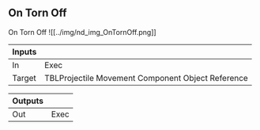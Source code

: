 ## On Torn Off
On Torn Off
![[../img/nd_img_OnTornOff.png]]

|Inputs||
|--|--|
| In | Exec |
| Target | TBLProjectile Movement Component Object Reference |

|Outputs||
|--|--|
| Out | Exec |
